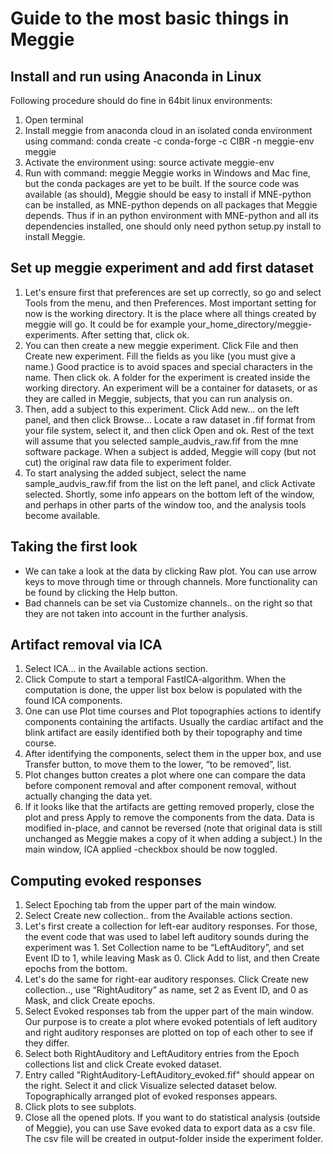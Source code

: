 # Guide to the most basic things in Meggie

## Install and run using Anaconda in Linux
Following procedure should do fine in 64bit linux environments:
1. Open terminal
1. Install meggie from anaconda cloud in an isolated conda environment using command: conda create -c conda-forge -c CIBR -n meggie-env meggie
1. Activate the environment using: source activate meggie-env
1. Run with command: meggie
Meggie works in Windows and Mac fine, but the conda packages are yet to be built. If the source code was available (as should), Meggie should be easy to install if MNE-python can be installed, as MNE-python depends on all packages that Meggie depends. Thus if in an python environment with MNE-python and all its dependencies installed, one should only need python setup.py install to install Meggie.

## Set up meggie experiment and add first dataset

1. Let's ensure first that preferences are set up correctly, so go and select Tools from the menu, and then Preferences. Most important setting for now is the working directory. It is the place where all things created by meggie will go. It could be for example your\_home\_directory/meggie-experiments. After setting that, click ok.
1. You can then create a new meggie experiment. Click File and then Create new experiment. Fill the fields as you like (you must give a name.) Good practice is to avoid spaces and special characters in the name. Then click ok. A folder for the experiment is created inside the working directory. An experiment will be a container for datasets, or as they are called in Meggie, subjects, that you can run analysis on.
1. Then, add a subject to this experiment. Click Add new... on the left panel, and then click Browse… Locate a raw dataset in .fif format from your file system, select it, and then click Open and ok. Rest of the text will assume that you selected sample_audvis_raw.fif from the mne software package. When a subject is added, Meggie will copy (but not cut) the original raw data file to experiment folder. 
1. To start analysing the added subject, select the name sample_audvis_raw.fif from the list on the left panel, and click Activate selected. Shortly, some info appears on the bottom left of the window, and perhaps in other parts of the window too, and the analysis tools become available.

## Taking the first look

* We can take a look at the data by clicking Raw plot. You can use arrow keys to move through time or through channels. More functionality can be found by clicking the Help button. 
* Bad channels can be set via Customize channels.. on the right so that they are not taken into account in the further analysis.

## Artifact removal via ICA

1. Select ICA... in the Available actions section. 
1. Click Compute to start a temporal FastICA-algorithm. When the computation is done, the upper list box below is populated with the found ICA components.
1. One can use Plot time courses and Plot topographies actions to identify components containing the artifacts. Usually the cardiac artifact and the blink artifact are easily identified both by their topography and time course.
1. After identifying the components, select them in the upper box, and use Transfer button, to move them to the lower, “to be removed”, list.
1. Plot changes button creates a plot where one can compare the data before component removal and after component removal, without actually changing the data yet.
1. If it looks like that the artifacts are getting removed properly, close the plot and press Apply to remove the components from the data. Data is modified in-place, and cannot be reversed (note that original data is still unchanged as Meggie makes a copy of it when adding a subject.) In the main window, ICA applied -checkbox should be now toggled.

## Computing evoked responses

1. Select Epoching tab from the upper part of the main window.
1. Select Create new collection.. from the Available actions section. 
1. Let's first create a collection for left-ear auditory responses. For those, the event code that was used to label left auditory sounds during the experiment was 1. Set Collection name to be “LeftAuditory”, and set Event ID to 1, while leaving Mask as 0. Click Add to list, and then Create epochs from the bottom.
1. Let's do the same for right-ear auditory responses. Click Create new collection.., use “RightAuditory” as name, set 2 as Event ID, and 0 as Mask, and click Create epochs. 
1. Select Evoked responses tab from the upper part of the main window. Our purpose is to create a plot where evoked potentials of left auditory and right auditory responses are plotted on top of each other to see if they differ.
1. Select both RightAuditory and LeftAuditory entries from the Epoch collections list and click Create evoked dataset.
1. Entry called "RightAuditory-LeftAuditory_evoked.fif" should appear on the right. Select it and click Visualize selected dataset below. Topographically arranged plot of evoked responses appears.
1. Click plots to see subplots.
1. Close all the opened plots. If you want to do statistical analysis (outside of Meggie), you can use Save evoked data to export data as a csv file. The csv file will be created in output-folder inside the experiment folder.
